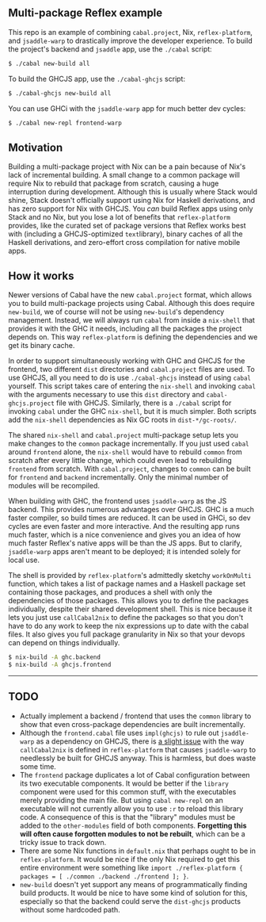 Multi-package Reflex example
---

This repo is an example of combining `cabal.project`, Nix,
`reflex-platform`, and `jsaddle-warp` to drastically improve the
developer experience. To build the project's backend and `jsaddle`
app, use the `./cabal` script:

```bash
$ ./cabal new-build all
```

To build the GHCJS app, use the `./cabal-ghcjs` script:

```bash
$ ./cabal-ghcjs new-build all
```

You can use GHCi with the `jsaddle-warp` app for much better dev
cycles:

```bash
$ ./cabal new-repl frontend-warp
```

Motivation
---

Building a multi-package project with Nix can be a pain because of
Nix's lack of incremental building. A small change to a common package
will require Nix to rebuild that package from scratch, causing a huge
interruption during development. Although this is usually where Stack
would shine, Stack doesn't officially support using Nix for Haskell
derivations, and has zero support for Nix with GHCJS. You *can* build
Reflex apps using only Stack and no Nix, but you lose a lot of
benefits that `reflex-platform` provides, like the curated set of
package versions that Reflex works best with (including a
GHCJS-optimized `text`library), binary caches of all the Haskell
derivations, and zero-effort cross compilation for native mobile apps.

How it works
---

Newer versions of Cabal have the new `cabal.project` format, which
allows you to build multi-package projects using Cabal. Although this
does require `new-build`, we of course will not be using `new-build`'s
dependency management. Instead, we will always run `cabal` from inside
a `nix-shell` that provides it with the GHC it needs, including all
the packages the project depends on. This way `reflex-platform` is
defining the dependencies and we get its binary cache.

In order to support simultaneously working with GHC and GHCJS for the
frontend, two different `dist` directories and `cabal.project` files
are used. To use GHCJS, all you need to do is use `./cabal-ghcjs`
instead of using `cabal` yourself. This script takes care of entering
the `nix-shell` and invoking `cabal` with the arguments necessary to
use this `dist` directory and `cabal-ghcjs.project` file with
GHCJS. Similarly, there is a `./cabal` script for invoking `cabal`
under the GHC `nix-shell`, but it is much simpler. Both scripts add
the `nix-shell` dependencies as Nix GC roots in `dist-*/gc-roots/`.

The shared `nix-shell` and `cabal.project` multi-package setup lets
you make changes to the `common` package incrementally. If you just
used `cabal` around `frontend` alone, the `nix-shell` would have to
rebuild `common` from scratch after every little change, which could
even lead to rebuilding `frontend` from scratch. With `cabal.project`,
changes to `common` can be built for `frontend` and `backend`
incrementally. Only the minimal number of modules will be recompiled.

When building with GHC, the frontend uses `jsaddle-warp` as the JS
backend. This provides numerous advantages over GHCJS. GHC is a much
faster compiler, so build times are reduced. It can be used in GHCi,
so dev cycles are even faster and more interactive. And the resulting
app runs much faster, which is a nice convenience and gives you an
idea of how much faster Reflex's native apps will be than the JS
apps. But to clarify, `jsaddle-warp` apps aren't meant to be deployed;
it is intended solely for local use.

The shell is provided by `reflex-platform`'s admittedly sketchy
`workOnMulti` function, which takes a list of package names and a
Haskell package set containing those packages, and produces a shell
with only the dependencies of those packages. This allows you to
define the packages individually, despite their shared development
shell. This is nice because it lets you just use `callCabal2nix` to
define the packages so that you don't have to do any work to keep the
nix expressions up to date with the cabal files. It also gives you
full package granularity in Nix so that your devops can depend on
things individually.

```bash
$ nix-build -A ghc.backend
$ nix-build -A ghcjs.frontend
```

---

TODO
---

- Actually implement a backend / frontend that uses the `common`
  library to show that even cross-package dependencies are built
  incrementally.
- Although the `frontend.cabal` file uses `impl(ghcjs)` to rule out
  `jsaddle-warp` as a dependency on GHCJS, there is [a slight
  issue](https://github.com/obsidiansystems/nixpkgs/pull/6/) with the
  way `callCabal2nix` is defined in `reflex-platform` that causes
  `jsaddle-warp` to needlessly be built for GHCJS anyway. This is
  harmless, but does waste some time.
- The `frontend` package duplicates a lot of Cabal configuration
  between its two executable components. It would be better if the
  `library` component were used for this common stuff, with the
  executables merely providing the main file. But using `cabal
  new-repl` on an executable will not currently allow you to use `:r`
  to reload this library code. A consequence of this is that the
  "library" modules must be added to the `other-modules` field of both
  components. **Forgetting this will often cause forgotten modules to
  not be rebuilt**, which can be a tricky issue to track down.
- There are some Nix functions in `default.nix` that perhaps ought to
  be in `reflex-platform`. It would be nice if the only Nix required
  to get this entire environment were something like `import
  ./reflex-platform { packages = [ ./common ./backend ./frontend ];
  }`.
- `new-build` doesn't yet support any means of programmatically
  finding build products. It would be nice to have some kind of
  solution for this, especially so that the backend could serve the
  `dist-ghcjs` products without some hardcoded path.
